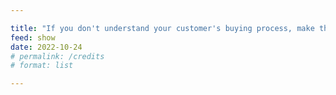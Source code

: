 ```yaml
---

title: "If you don't understand your customer's buying process, make that your priority"
feed: show
date: 2022-10-24
# permalink: /credits
# format: list

---
```


